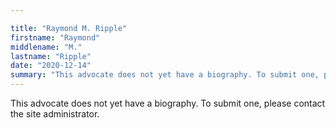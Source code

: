 ```yaml
---

title: "Raymond M. Ripple"
firstname: "Raymond"
middlename: "M."
lastname: "Ripple"
date: "2020-12-14"
summary: "This advocate does not yet have a biography. To submit one, please contact the site administrator."
---
```

This advocate does not yet have a biography. To submit one, please contact the site administrator.


